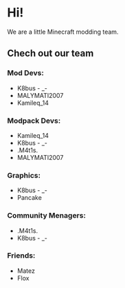 # Hi!
We are a little Minecraft modding team.

## Chech out our team
### Mod Devs:
* K8bus - _-
* MALYMATI2007
* Kamileq_14
### Modpack Devs:
* Kamileq_14
* K8bus - _-
* .M4t1s.
* MALYMATI2007
### Graphics:
* K8bus - _-
* Pancake
### Community Menagers:
* .M4t1s.
* K8bus - _-
### Friends:
* Matez
* Flox
